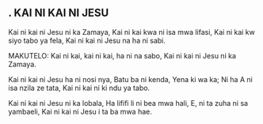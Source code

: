 ## . KAI NI KAI NI JESU

Kai ni kai ni Jesu ni ka Zamaya,
Kai ni kai kwa ni isa mwa lifasi,
Kai ni kai kw siyo tabo ya fela,
Kai ni kai ni Jesu na ha ni sabi.

MAKUTELO:
Kai ni kai, kai ni kai, ha ni na sabo,
Kai ni kai ni Jesu ni ka Zamaya.


Kai ni kai ni Jesu ha ni nosi nya,
Batu ba ni kenda, Yena ki wa ka;
Ni ha A ni isa nzila ze tata,
Kai ni kai ni ki ndu ya tabo.


Kai ni kai ni Jesu ni ka lobala,
Ha lififi li ni bea mwa hali,
E, ni ta zuha ni sa yambaeli,
Kai ni kai ni Jesu i ta ba mwa hae.


